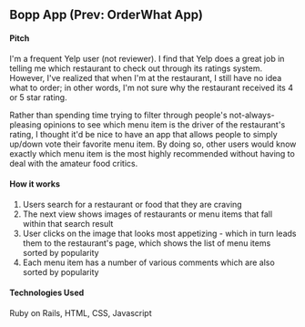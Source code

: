 ## Bopp App (Prev: OrderWhat App)

#### Pitch
I'm a frequent Yelp user (not reviewer). I find that Yelp does a great job in telling me which restaurant to check out through its ratings system. However, I've realized that when I'm at the restaurant, I still have no idea what to order; in other words, I'm not sure why the restaurant received its 4 or 5 star rating.

Rather than spending time trying to filter through people's not-always-pleasing opinions to see which menu item is the driver of the restaurant's rating, I thought it'd be nice to have an app that allows people to simply up/down vote their favorite menu item. By doing so, other users would know exactly which menu item is the most highly recommended without having to deal with the amateur food critics. 

#### How it works
1. Users search for a restaurant or food that they are craving
2. The next view shows images of restaurants or menu items that fall within that search result
3. User clicks on the image that looks most appetizing - which in turn leads them to the restaurant's page, which shows the list of menu items sorted by popularity
4. Each menu item has a number of various comments which are also sorted by popularity

#### Technologies Used
Ruby on Rails, HTML, CSS, Javascript

